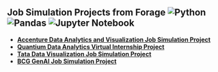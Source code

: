 ## Job Simulation Projects from Forage ![Python](https://img.shields.io/badge/Python-3776AB?style=flat&logo=python&logoColor=white) ![Pandas](https://img.shields.io/badge/Pandas-150458?style=flat&logo=pandas&logoColor=white) ![Jupyter Notebook](https://img.shields.io/badge/Jupyter-F37626?style=flat&logo=jupyter&logoColor=white)  

* [**Accenture Data Analytics and Visualization Job Simulation Project**](https://github.com/moqiqiqi/Python-Data-Analysis/tree/034aa293b13956681e722eaad71c4d80f61dc709/Forage/Accenture-Data-Analytics-and-Visualization-Job-Simulation)
* [**Quantium Data Analytics Virtual Internship Project**](https://github.com/moqiqiqi/Python-Data-Analysis/tree/034aa293b13956681e722eaad71c4d80f61dc709/Forage/Quantitum-Data-Analytics-Virtual-Internship)
* [**Tata Data Visualization Job Simulation Project**](https://public.tableau.com/views/Tata_forage_visuals/Dashboard1?:language=en-GB&:sid=&:redirect=auth&:display_count=n&:origin=viz_share_link)
* [**BCG GenAI Job Simulation Project**](https://github.com/moqiqiqi/Python-Data-Analysis/blob/71da9eb56d4e0c1756e6c28686f9ec21f70f50ba/Forage/BCGX_GenAI_Virtual_Job_Simulation/read_me.md)
